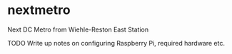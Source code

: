 # nextmetro
Next DC Metro from Wiehle-Reston East Station

TODO Write up notes on configuring Raspberry Pi, required hardware etc.   

